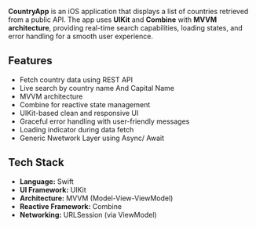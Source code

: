 **CountryApp** is an iOS application that displays a list of countries retrieved from a public API. The app uses **UIKit** and **Combine** with **MVVM architecture**, providing 
real-time search capabilities, loading states, and error handling for a smooth user experience.

## Features

- Fetch country data using REST API
- Live search by country name And Capital Name
- MVVM architecture
- Combine for reactive state management
- UIKit-based clean and responsive UI
- Graceful error handling with user-friendly messages
- Loading indicator during data fetch
- Generic Nwetwork Layer using Async/ Await 

## Tech Stack

- **Language:** Swift
- **UI Framework:** UIKit
- **Architecture:** MVVM (Model-View-ViewModel)
- **Reactive Framework:** Combine
- **Networking:** URLSession (via ViewModel)
